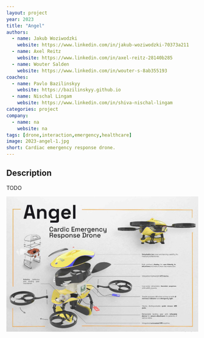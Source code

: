 ```yaml
---
layout: project
year: 2023
title: "Angel"
authors:
  - name: Jakub Woziwodzki
    website: https://www.linkedin.com/in/jakub-woziwodzki-70373a211
  - name: Axel Reitz
    website: https://www.linkedin.com/in/axel-reitz-28140b285
  - name: Wouter Salden
    website: https://www.linkedin.com/in/wouter-s-8ab355193
coaches:
  - name: Pavlo Bazilinskyy
    website: https://bazilinskyy.github.io
  - name: Nischal Lingam
    website: https://www.linkedin.com/in/shiva-nischal-lingam
categories: project
company:
  - name: na
    website: na
tags: [drone,interaction,emergency,healthcare]
image: 2023-angel-1.jpg
short: Cardiac emergency response drone. 
---
```


## Description
TODO

<div class="project-image">
  <img src="/assets/img/2023-angel-2.jpg">
</div>

<!-- ## Video
<iframe style="display:inline-block; border:0px solid #FFF; width: 100%; height: 358px" src="https://www.youtube.com/embed/gvoY_bMKeCk?playlist=gvoY_bMKeCk&loop=1&autoplay=1&mute=1" frameborder="0" allowfullscreen></iframe> -->
